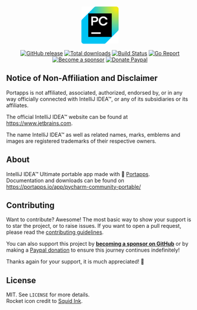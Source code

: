 <p align="center"><a href="https://portapps.io/app/pycharm-community-portable/" target="_blank"><img width="100" src="./res/papp.png"></a></p>

<p align="center">
  <a href="https://portapps.io/app/pycharm-community-portable/#download"><img src="https://img.shields.io/github/release/portapps/pycharm-community-portable.svg?style=flat-square" alt="GitHub release"></a>
  <a href="https://portapps.io/app/pycharm-community-portable/#download"><img src="https://img.shields.io/github/downloads/portapps/pycharm-community-portable/total.svg?style=flat-square" alt="Total downloads"></a>
  <a href="https://github.com/portapps/pycharm-community-portable/actions?workflow=build"><img src="https://img.shields.io/github/actions/workflow/status/portapps/pycharm-community-portable/build.yml?label=build&logo=github&style=flat-square" alt="Build Status"></a>
  <a href="https://goreportcard.com/report/github.com/portapps/pycharm-community-portable"><img src="https://goreportcard.com/badge/github.com/portapps/pycharm-community-portable?style=flat-square" alt="Go Report"></a>
  <br /><a href="https://github.com/sponsors/crazy-max"><img src="https://img.shields.io/badge/sponsor-crazy--max-181717.svg?logo=github&style=flat-square" alt="Become a sponsor"></a>
  <a href="https://www.paypal.me/crazyws"><img src="https://img.shields.io/badge/donate-paypal-00457c.svg?logo=paypal&style=flat-square" alt="Donate Paypal"></a>
</p>

## Notice of Non-Affiliation and Disclaimer

Portapps is not affiliated, associated, authorized, endorsed by, or in any way officially connected with IntelliJ IDEA™, or any of its subsidiaries or its affiliates.

The official IntelliJ IDEA™ website can be found at https://www.jetbrains.com.

The name IntelliJ IDEA™ as well as related names, marks, emblems and images are registered trademarks of their respective owners.

## About

IntelliJ IDEA™ Ultimate portable app made with 🚀 [Portapps](https://portapps.io).<br />
Documentation and downloads can be found on https://portapps.io/app/pycharm-community-portable/

## Contributing

Want to contribute? Awesome! The most basic way to show your support is to star the project, or to raise issues. If
you want to open a pull request, please read the [contributing guidelines](https://portapps.io/doc/contribute/).

You can also support this project by [**becoming a sponsor on GitHub**](https://github.com/sponsors/crazy-max) or by
making a [Paypal donation](https://www.paypal.me/crazyws) to ensure this journey continues indefinitely!

Thanks again for your support, it is much appreciated! :pray:

## License

MIT. See `LICENSE` for more details.<br />
Rocket icon credit to [Squid Ink](http://thesquid.ink).
